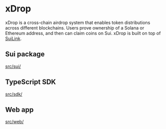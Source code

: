 # xDrop

xDrop is a cross-chain airdrop system that enables token distributions across different blockchains. Users prove ownership of a Solana or Ethereum address, and then can claim coins on Sui. xDrop is built on top of [SuiLink](https://www.suilink.io/).

<!-- ![Polymedia xDrop](https://xdrop.polymedia.app/img/open-graph.webp) TODO -->

## Sui package

[src/sui/](./src/sui/)

## TypeScript SDK

[src/sdk/](./src/sdk/)

## Web app

[src/web/](./src/web/)
